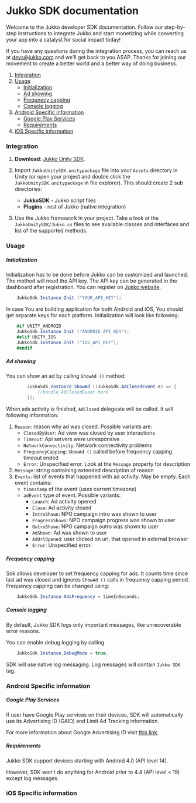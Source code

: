 # Jukko SDK documentation

Welcome to the Jukko developer SDK documentation. Follow our step-by-step instructions to
integrate Jukko and start monetizing while converting your app into a catalyst for social
impact today!

If you have any questions during the integration process, you can reach us at [devs@jukko.com](mailto:devs@jukko.com)
and we'll get back to you ASAP. Thanks for joining our movement to create a better world and
a better way of doing business.

1. [Integration](#integration)
2. [Usage](#usage)
    * [Initialization](#usage)
    * [Ad showing](#ad-showing)
    * [Frequnecy capping](#frequnecy-capping)
    * [Console logging](#console-logging)
3. [Android Specific information](#android-specific-information)
    * [Google Play Services](#google-play-services)
    * [Requirements](#requirements)
3. [iOS Specific information](#ios-specific-information)

### Integration
1. **Download:** [Jukko Unity SDK](https://dl.jukko.com/unity/JukkoUnitySDK.unitypackage).
2. Import `JukkoUnitySDK.unitypackage` file into your `Assets` directory in Unity (or open your project and double click the `JukkoUnitySDK.unitypackage` in file explorer). This should create 2 sub directories:
    * **JukkoSDK** - Jukko script files
    * **Plugins** - rest of Jukko (native integration)

3. Use the Jukko framework in your project. Take a look at the `JukkoUnitySDK/Jukko.cs` files to see available classes and interfaces and list of the supported methods. 

### Usage

##### Initialization
Initialization has to be done before Jukko can be customized and launched. The method will
need the API key. The API key can be generated in the dashboard after registration.
You can register on [Jukko website](https://jukko.com).

```csharp
    JukkoSdk.Instance.Init ("YOUR_API_KEY");
```

In case You are building application for both Android and iOS, You should get separate keys for each platform.
Initialization will look like following:

```csharp
    #if UNITY_ANDROID
    JukkoSdk.Instance.Init ("ANDROID_API_KEY");
    #elif UNITY_IOS
    JukkoSdk.Instance.Init ("IOS_API_KEY");
    #endif
```


##### Ad showing

You can show an ad by calling `ShowAd ()` method:

```csharp
        JukkoSdk.Instance.ShowAd ((JukkoSdk.AdClosedEvent e) => {
            //handle AdClosedEvent here
        });
```

When ads activity is finished, `AdClosed` delegeate will be called. It will following information:

1. `Reason`: reason why ad was closed. Possible variants are:
    * `ClosedByUser`: Ad view was closed by user interactions
    * `Timeout`: Api servers were unresponsive
    * `NetworkConnectivity`: Network connectivity problems
    * `FrequencyCapping`: `ShowAd ()` called before frequency capping timeout ended
    * `Error`: Unspecified error. Look at the `Message` property for description
2. `Message`: string containing extended description of reason
3. `Events`: list of events that happened with ad activity. May be empty. Each event contains:
    * `timestamp` of the event (uses current timezone)
    * `adEvent` type of event. Possible variants:
        * `Launch`: Ad activity opened
        * `Close`: Ad activity closed
        * `IntroShown`: NPO campaign intro was shown to user
        * `ProgressShown`: NPO campaign progress was shown to user
        * `OutroShown`: NPO campaign outro was shown to user
        * `AdShown`: Ad was shown to user
        * `AdUrlOpened`: user clicked on url, that opened in external browser
        * `Error`: Unspecified error.


##### Frequency capping

Sdk allows developer to set frequency capping for ads. It counts time since last ad was closed
and ignores `ShowAd ()` calls in frequency capping period. Frequency capping can be changed
using:

```csharp
    JukkoSdk.Instance.AdsFrequency = timeInSeconds;
```


##### Console logging

By default, Jukko SDK logs only important messages, like unrecoverable error reasons.

You can enable debug logging by calling

```csharp
    JukkoSdk.Instance.DebugMode = true;
```

SDK will use native log messaging. Log messages will contain `Jukko SDK` tag.


### Android Specific information

##### Google Play Services

If user have Google Play services on their devices, SDK will automatically use its
Advertising ID (GAID) and Limit Ad Tracking information.

For more information about Google Advertising ID visit [this link](https://play.google.com/about/monetization-ads/ads/ad-id/).

##### Requirements

Jukko SDK support devices starting with Android 4.0 (API level 14).

However, SDK won't do anything for Android prior to 4.4 (API level < 19) except log messages.

### iOS Specific information